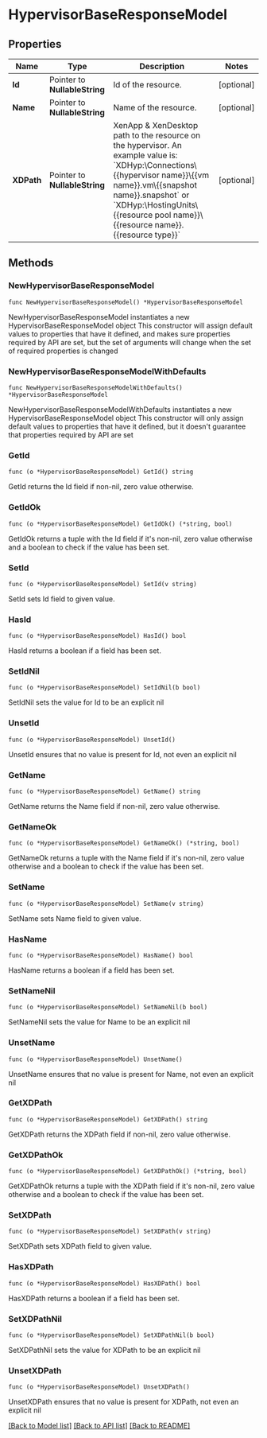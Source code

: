 # HypervisorBaseResponseModel

## Properties

Name | Type | Description | Notes
------------ | ------------- | ------------- | -------------
**Id** | Pointer to **NullableString** | Id of the resource. | [optional] 
**Name** | Pointer to **NullableString** | Name of the resource. | [optional] 
**XDPath** | Pointer to **NullableString** | XenApp &amp; XenDesktop path to the resource on the hypervisor.  An example value is: &#x60;XDHyp:\\Connections\\{{hypervisor name}}\\{{vm name}}.vm\\{{snapshot name}}.snapshot&#x60; or &#x60;XDHyp:\\HostingUnits\\{{resource pool name}}\\{{resource name}}.{{resource type}}&#x60; | [optional] 

## Methods

### NewHypervisorBaseResponseModel

`func NewHypervisorBaseResponseModel() *HypervisorBaseResponseModel`

NewHypervisorBaseResponseModel instantiates a new HypervisorBaseResponseModel object
This constructor will assign default values to properties that have it defined,
and makes sure properties required by API are set, but the set of arguments
will change when the set of required properties is changed

### NewHypervisorBaseResponseModelWithDefaults

`func NewHypervisorBaseResponseModelWithDefaults() *HypervisorBaseResponseModel`

NewHypervisorBaseResponseModelWithDefaults instantiates a new HypervisorBaseResponseModel object
This constructor will only assign default values to properties that have it defined,
but it doesn't guarantee that properties required by API are set

### GetId

`func (o *HypervisorBaseResponseModel) GetId() string`

GetId returns the Id field if non-nil, zero value otherwise.

### GetIdOk

`func (o *HypervisorBaseResponseModel) GetIdOk() (*string, bool)`

GetIdOk returns a tuple with the Id field if it's non-nil, zero value otherwise
and a boolean to check if the value has been set.

### SetId

`func (o *HypervisorBaseResponseModel) SetId(v string)`

SetId sets Id field to given value.

### HasId

`func (o *HypervisorBaseResponseModel) HasId() bool`

HasId returns a boolean if a field has been set.

### SetIdNil

`func (o *HypervisorBaseResponseModel) SetIdNil(b bool)`

 SetIdNil sets the value for Id to be an explicit nil

### UnsetId
`func (o *HypervisorBaseResponseModel) UnsetId()`

UnsetId ensures that no value is present for Id, not even an explicit nil
### GetName

`func (o *HypervisorBaseResponseModel) GetName() string`

GetName returns the Name field if non-nil, zero value otherwise.

### GetNameOk

`func (o *HypervisorBaseResponseModel) GetNameOk() (*string, bool)`

GetNameOk returns a tuple with the Name field if it's non-nil, zero value otherwise
and a boolean to check if the value has been set.

### SetName

`func (o *HypervisorBaseResponseModel) SetName(v string)`

SetName sets Name field to given value.

### HasName

`func (o *HypervisorBaseResponseModel) HasName() bool`

HasName returns a boolean if a field has been set.

### SetNameNil

`func (o *HypervisorBaseResponseModel) SetNameNil(b bool)`

 SetNameNil sets the value for Name to be an explicit nil

### UnsetName
`func (o *HypervisorBaseResponseModel) UnsetName()`

UnsetName ensures that no value is present for Name, not even an explicit nil
### GetXDPath

`func (o *HypervisorBaseResponseModel) GetXDPath() string`

GetXDPath returns the XDPath field if non-nil, zero value otherwise.

### GetXDPathOk

`func (o *HypervisorBaseResponseModel) GetXDPathOk() (*string, bool)`

GetXDPathOk returns a tuple with the XDPath field if it's non-nil, zero value otherwise
and a boolean to check if the value has been set.

### SetXDPath

`func (o *HypervisorBaseResponseModel) SetXDPath(v string)`

SetXDPath sets XDPath field to given value.

### HasXDPath

`func (o *HypervisorBaseResponseModel) HasXDPath() bool`

HasXDPath returns a boolean if a field has been set.

### SetXDPathNil

`func (o *HypervisorBaseResponseModel) SetXDPathNil(b bool)`

 SetXDPathNil sets the value for XDPath to be an explicit nil

### UnsetXDPath
`func (o *HypervisorBaseResponseModel) UnsetXDPath()`

UnsetXDPath ensures that no value is present for XDPath, not even an explicit nil

[[Back to Model list]](../README.md#documentation-for-models) [[Back to API list]](../README.md#documentation-for-api-endpoints) [[Back to README]](../README.md)


